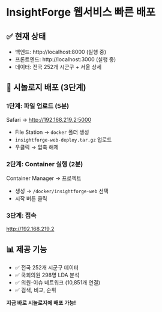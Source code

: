 # InsightForge 웹서비스 빠른 배포

## ✅ 현재 상태
- 백엔드: http://localhost:8000 (실행 중)
- 프론트엔드: http://localhost:3000 (실행 중)
- 데이터: 전국 252개 시군구 + 서울 상세

## 🚀 시놀로지 배포 (3단계)

### 1단계: 파일 업로드 (5분)
Safari → http://192.168.219.2:5000
- File Station → `docker` 폴더 생성
- `insightforge-web-deploy.tar.gz` 업로드
- 우클릭 → 압축 해제

### 2단계: Container 실행 (2분)
Container Manager → 프로젝트
- 생성 → `/docker/insightforge-web` 선택
- 시작 버튼 클릭

### 3단계: 접속
http://192.168.219.2

## 📊 제공 기능
- ✅ 전국 252개 시군구 데이터
- ✅ 국회의원 298명 LDA 분석
- ✅ 의원-이슈 네트워크 (10,851개 연결)
- ✅ 검색, 비교, 순위

**지금 바로 시놀로지에 배포 가능!**

